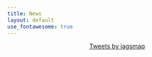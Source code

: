 ```yaml
---
title: News
layout: default
use_fontawesome: true
---
```


<center>
  <a class="twitter-timeline" data-width="500" data-height="800" data-link-color="#E1BB67" href="https://twitter.com/jagsmap?ref_src=twsrc%5Etfw">Tweets by jagsmap</a> <script async src="https://platform.twitter.com/widgets.js" charset="utf-8">
  </script>
</center>
